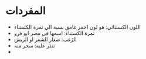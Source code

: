 # المفردات 

* اللون الكستنائي: هو لون احمر غامق نسبة الي ثمرة الكستناء
* ثمرة الكستناء: اسمها في مصر ابو فرو 
* الزَغب: صغار الشعر او الريش
* تندَر عليه: سخر منه
* 